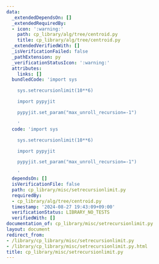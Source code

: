 ```yaml
---
data:
  _extendedDependsOn: []
  _extendedRequiredBy:
  - icon: ':warning:'
    path: cp_library/alg/tree/centroid.py
    title: cp_library/alg/tree/centroid.py
  _extendedVerifiedWith: []
  _isVerificationFailed: false
  _pathExtension: py
  _verificationStatusIcon: ':warning:'
  attributes:
    links: []
  bundledCode: 'import sys

    sys.setrecursionlimit(10**6)

    import pypyjit

    pypyjit.set_param("max_unroll_recursion=-1")

    '
  code: 'import sys

    sys.setrecursionlimit(10**6)

    import pypyjit

    pypyjit.set_param("max_unroll_recursion=-1")

    '
  dependsOn: []
  isVerificationFile: false
  path: cp_library/misc/setrecursionlimit.py
  requiredBy:
  - cp_library/alg/tree/centroid.py
  timestamp: '2024-08-27 19:43:09+09:00'
  verificationStatus: LIBRARY_NO_TESTS
  verifiedWith: []
documentation_of: cp_library/misc/setrecursionlimit.py
layout: document
redirect_from:
- /library/cp_library/misc/setrecursionlimit.py
- /library/cp_library/misc/setrecursionlimit.py.html
title: cp_library/misc/setrecursionlimit.py
---
```

